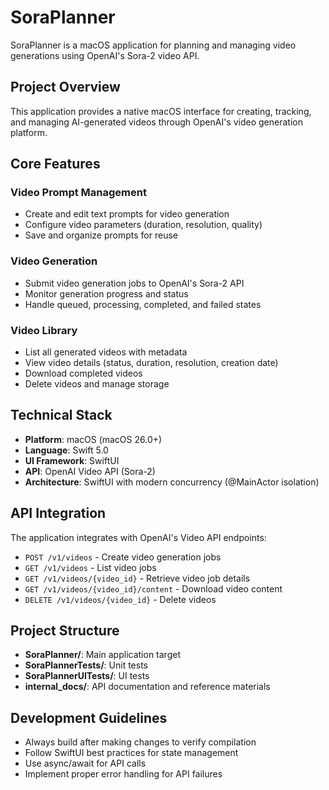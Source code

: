 # SoraPlanner

SoraPlanner is a macOS application for planning and managing video generations using OpenAI's Sora-2 video API.

## Project Overview

This application provides a native macOS interface for creating, tracking, and managing AI-generated videos through OpenAI's video generation platform.

## Core Features

### Video Prompt Management
- Create and edit text prompts for video generation
- Configure video parameters (duration, resolution, quality)
- Save and organize prompts for reuse

### Video Generation
- Submit video generation jobs to OpenAI's Sora-2 API
- Monitor generation progress and status
- Handle queued, processing, completed, and failed states

### Video Library
- List all generated videos with metadata
- View video details (status, duration, resolution, creation date)
- Download completed videos
- Delete videos and manage storage

## Technical Stack

- **Platform**: macOS (macOS 26.0+)
- **Language**: Swift 5.0
- **UI Framework**: SwiftUI
- **API**: OpenAI Video API (Sora-2)
- **Architecture**: SwiftUI with modern concurrency (@MainActor isolation)

## API Integration

The application integrates with OpenAI's Video API endpoints:
- `POST /v1/videos` - Create video generation jobs
- `GET /v1/videos` - List video jobs
- `GET /v1/videos/{video_id}` - Retrieve video job details
- `GET /v1/videos/{video_id}/content` - Download video content
- `DELETE /v1/videos/{video_id}` - Delete videos

## Project Structure

- **SoraPlanner/**: Main application target
- **SoraPlannerTests/**: Unit tests
- **SoraPlannerUITests/**: UI tests
- **internal_docs/**: API documentation and reference materials

## Development Guidelines

- Always build after making changes to verify compilation
- Follow SwiftUI best practices for state management
- Use async/await for API calls
- Implement proper error handling for API failures
